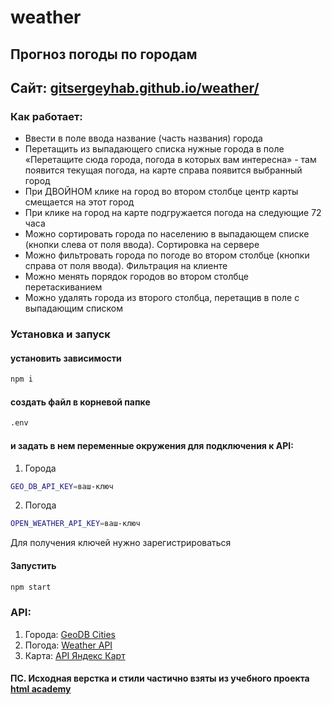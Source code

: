 # weather

## Прогноз погоды по городам

## Сайт: [gitsergeyhab.github.io/weather/](https://gitsergeyhab.github.io/weather/)

### Как работает:
- Ввести в поле ввода название (часть названия) города
- Перетащить из выпадающего списка нужные города в поле «Перетащите сюда города, погода в которых вам интересна» - там появится текущая погода, на карте справа появится выбранный город
- При ДВОЙНОМ клике на город во втором столбце центр карты смещается на этот город
- При клике на город на карте подгружается погода на следующие 72 часа
- Можно сортировать города по населению в выпадающем списке (кнопки слева от поля ввода). Сортировка на сервере
- Можно фильтровать города по погоде во втором столбце (кнопки справа от поля ввода). Фильтрация на клиенте
- Можно менять порядок городов во втором столбце перетаскиванием
- Можно удалять города из второго столбца, перетащив в поле с выпадающим списком

### Установка и запуск
#### установить зависимости 
```bash 
npm i
```
#### создать файл в корневой папке
```bash
.env
```
#### и задать в нем переменные окружения для подключения к API:
1. Города
```bash
GEO_DB_API_KEY=ваш-ключ
```
2. Погода
```bash
OPEN_WEATHER_API_KEY=ваш-ключ
```
Для получения ключей нужно зарегистрироваться

#### Запустить
```bash 
npm start
```

### API:
1.	Города: [GeoDB Cities](https://rapidapi.com/wirefreethought/api/geodb-cities/)
2.	Погода: [Weather API](https://openweathermap.org/api)
3.	Карта: [API Яндекс Карт](https://yandex.ru/dev/maps/)

#### ПС. Исходная верстка и стили частично взяты из учебного проекта [html academy](https://htmlacademy.ru/projects/project-weather-forecast/payment)
